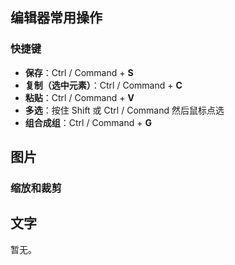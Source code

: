 ## 编辑器常用操作

### 快捷键

- **保存**：Ctrl / Command + **S**
- **复制（选中元素）**：Ctrl / Command + **C**
- **粘贴**：Ctrl / Command + **V**
- **多选**：按住 Shift 或 Ctrl / Command 然后鼠标点选
- **组合成组**：Ctrl / Command + **G**

## 图片

### 缩放和裁剪

## 文字

暂无。